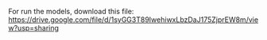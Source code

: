 For run the models, download this file:
https://drive.google.com/file/d/1syGG3T89IwehiwxLbzDaJ175ZjprEW8m/view?usp=sharing